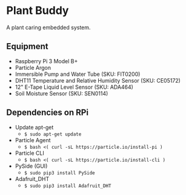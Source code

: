 # Plant Buddy
A plant caring embedded system.

## Equipment
* Raspberry Pi 3 Model B+
* Particle Argon
* Immersible Pump and Water Tube (SKU: FIT0200)
* DHT11 Temperature and Relative Humidity Sensor (SKU: CE05172)
* 12" E-Tape Liquid Level Sensor (SKU: ADA464)
* Soil Moisture Sensor (SKU: SEN0114)

## Dependencies on RPi
* Update apt-get
  * `$ sudo apt-get update`
* Particle Agent
  * `$ bash <( curl -sL https://particle.io/install-pi )`
* Particle CLI
  * `$ bash <( curl -sL https://particle.io/install-cli )`
* PySide (GUI)
  * `$ sudo pip3 install PySide`
* Adafruit_DHT
  * `$ sudo pip3 install Adafruit_DHT`
